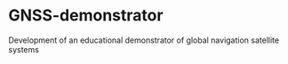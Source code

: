 # GNSS-demonstrator
Development of an educational demonstrator of global navigation satellite systems
